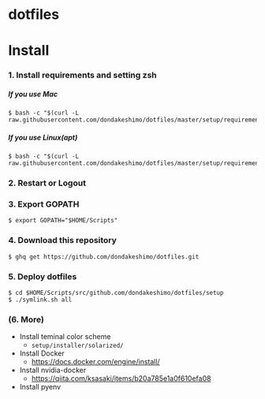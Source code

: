 # dotfiles


# Install

### 1. Install requirements and setting zsh

##### If you use Mac
```
$ bash -c "$(curl -L raw.githubusercontent.com/dondakeshimo/dotfiles/master/setup/requirements_install_mac.sh)"
```

##### If you use Linux(apt)
```
$ bash -c "$(curl -L raw.githubusercontent.com/dondakeshimo/dotfiles/master/setup/requirements_install_apt.sh)"
```

### 2. Restart or Logout


### 3. Export GOPATH
```
$ export GOPATH="$HOME/Scripts"
```


### 4. Download this repository

```
$ ghq get https://github.com/dondakeshimo/dotfiles.git
```

### 5. Deploy dotfiles

```
$ cd $HOME/Scripts/src/github.com/dondakeshimo/dotfiles/setup
$ ./symlink.sh all
```

### (6. More)

- Install teminal color scheme
    - `setup/installer/solarized/`
- Install Docker
    - https://docs.docker.com/engine/install/
- Install nvidia-docker
    - https://qiita.com/ksasaki/items/b20a785e1a0f610efa08
- Install pyenv
